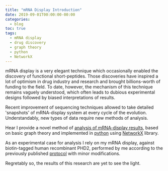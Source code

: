 ```yaml
---
title: "mRNA Display Introduction"
date: 2019-09-01T00:00:00-00:00
categories:
  - blog
toc: true
tags:
  - mRNA display
  - drug discovery
  - graph theory
  - python
  - NetworkX
---
```


mRNA display is a very elegant technique which occasionally enabled the discovery of functional short-peptides. Those discoveries have inspired a lot of optimism in drug industry and research and brought billions-worth of funding to the field.  To date, however, the mechanism of this technique remains vaguely understood, which often leads to dubious experimental designs followed by biased interpretations of results.

Recent improvement of sequencing techniques allowed to take detailed 'snapshots' of mRNA-display system at every cycle of the evolution. Understandably, new types of data require new methods of analysis.

Hear I provide a novel method of [analysis of mRNA-display results](mrna_display), based on basic graph theory and implemented in [python](python_page) using [NetworkX](networkx_page) library.

As an experimental case for analysis I rely on my mRNA display, against biotin-tagged human recombinant PHD2, performed by me according to the previously published [protocol](hayashi_ref) with minor modifications.

Regretably so, the results of this research are yet to see the light.

[mrna_display]: https://github.com/nikita-loik/mrna-display
[python_page]:   https://www.python.org/
[networkx_page]: https://networkx.github.io/
[hayashi_ref]: https://onlinelibrary.wiley.com/doi/abs/10.1002/anie.201108118